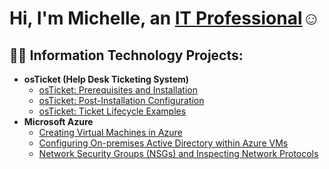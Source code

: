<h1>Hi, I'm Michelle, an <a href="https://linkedin.com/">IT Professional</a>☺</h1>

<h2>👨‍💻 Information Technology Projects:</h2>

- <b>osTicket (Help Desk Ticketing System)</b>
  - [osTicket: Prerequisites and Installation](https://github.com/carrillo417/osticket-prereqs)
  - [osTicket: Post-Installation Configuration](https://github.com/carrillo417/post-install-config)
  - [osTicket: Ticket Lifecycle Examples](https://github.com/carrillo417/ticket-lifecycle)
- <b>Microsoft Azure</b>
  - [Creating Virtual Machines in Azure](https://github.com/carrillo417/vms-azure)
  - [Configuring On-premises Active Directory within Azure VMs](https://github.com/carrillo417/configure-ad)
  - [Network Security Groups (NSGs) and Inspecting Network Protocols](https://github.com/carrillo417/azure-network-protocols)

